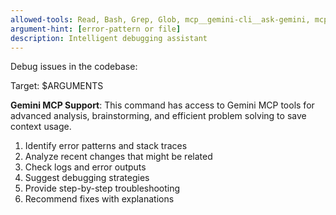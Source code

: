 ```yaml
---
allowed-tools: Read, Bash, Grep, Glob, mcp__gemini-cli__ask-gemini, mcp__gemini-cli__brainstorm
argument-hint: [error-pattern or file]
description: Intelligent debugging assistant
---
```


Debug issues in the codebase:

Target: $ARGUMENTS

**Gemini MCP Support**: This command has access to Gemini MCP tools for advanced analysis, brainstorming, and efficient problem solving to save context usage.


1. Identify error patterns and stack traces
2. Analyze recent changes that might be related
3. Check logs and error outputs
4. Suggest debugging strategies
5. Provide step-by-step troubleshooting
6. Recommend fixes with explanations
